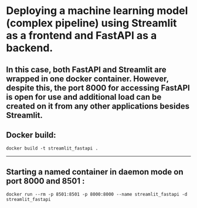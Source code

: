 # Deploying a machine learning model (complex pipeline) using Streamlit as a frontend and FastAPI as a backend.
## In this case, both FastAPI and Streamlit are wrapped in one docker container. However, despite this, the port 8000 for accessing FastAPI is open for use and additional load can be created on it from any other applications besides Streamlit.
  
## Docker build:

``` docker build -t streamlit_fastapi . ```
  
--------------------------------------------------------------------------------

## Starting a named container in daemon mode on port 8000 and 8501 :

``` docker run --rm -p 8501:8501 -p 8000:8000 --name streamlit_fastapi -d streamlit_fastapi ``` 

